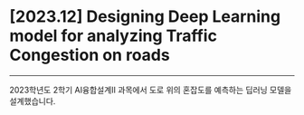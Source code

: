 # [2023.12] Designing Deep Learning model for analyzing Traffic Congestion on roads

---

2023학년도 2학기 AI융합설계II 과목에서 도로 위의 혼잡도를 예측하는 딥러닝 모델을 설계했습니다.
